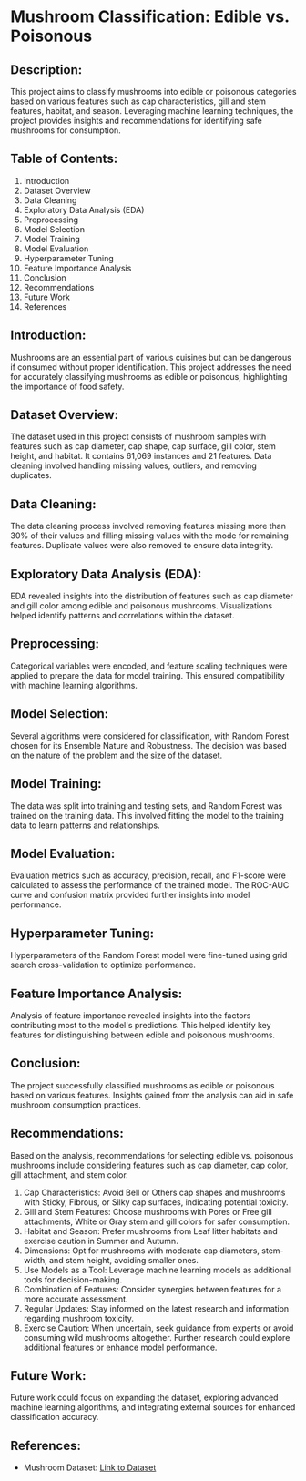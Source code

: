 # Mushroom Classification: Edible vs. Poisonous

## Description:
This project aims to classify mushrooms into edible or poisonous categories based on various features such as cap characteristics, gill and stem features, habitat, and season. Leveraging machine learning techniques, the project provides insights and recommendations for identifying safe mushrooms for consumption.

## Table of Contents:
1. Introduction
2. Dataset Overview
3. Data Cleaning
4. Exploratory Data Analysis (EDA)
5. Preprocessing
6. Model Selection
7. Model Training
8. Model Evaluation
9. Hyperparameter Tuning
10. Feature Importance Analysis
11. Conclusion
12. Recommendations
13. Future Work
14. References

## Introduction:
Mushrooms are an essential part of various cuisines but can be dangerous if consumed without proper identification. This project addresses the need for accurately classifying mushrooms as edible or poisonous, highlighting the importance of food safety.

## Dataset Overview:
The dataset used in this project consists of mushroom samples with features such as cap diameter, cap shape, cap surface, gill color, stem height, and habitat. It contains 61,069 instances and 21 features. Data cleaning involved handling missing values, outliers, and removing duplicates.

## Data Cleaning:
The data cleaning process involved removing features missing more than 30% of their values and filling missing values with the mode for remaining features. Duplicate values were also removed to ensure data integrity.

## Exploratory Data Analysis (EDA):
EDA revealed insights into the distribution of features such as cap diameter and gill color among edible and poisonous mushrooms. Visualizations helped identify patterns and correlations within the dataset.

## Preprocessing:
Categorical variables were encoded, and feature scaling techniques were applied to prepare the data for model training. This ensured compatibility with machine learning algorithms.

## Model Selection:
Several algorithms were considered for classification, with Random Forest chosen for its Ensemble Nature and Robustness. The decision was based on the nature of the problem and the size of the dataset.

## Model Training:
The data was split into training and testing sets, and Random Forest was trained on the training data. This involved fitting the model to the training data to learn patterns and relationships.

## Model Evaluation:
Evaluation metrics such as accuracy, precision, recall, and F1-score were calculated to assess the performance of the trained model. The ROC-AUC curve and confusion matrix provided further insights into model performance.

## Hyperparameter Tuning:
Hyperparameters of the Random Forest model were fine-tuned using grid search cross-validation to optimize performance.

## Feature Importance Analysis:
Analysis of feature importance revealed insights into the factors contributing most to the model's predictions. This helped identify key features for distinguishing between edible and poisonous mushrooms.

## Conclusion:
The project successfully classified mushrooms as edible or poisonous based on various features. Insights gained from the analysis can aid in safe mushroom consumption practices.

## Recommendations:
Based on the analysis, recommendations for selecting edible vs. poisonous mushrooms include considering features such as cap diameter, cap color, gill attachment, and stem color. 
1. Cap Characteristics: Avoid Bell or Others cap shapes and mushrooms with Sticky, Fibrous, or Silky cap surfaces, indicating potential toxicity.
2. Gill and Stem Features: Choose mushrooms with Pores or Free gill attachments, White or Gray stem and gill colors for safer consumption.
3. Habitat and Season: Prefer mushrooms from Leaf litter habitats and exercise caution in Summer and Autumn.
4. Dimensions: Opt for mushrooms with moderate cap diameters, stem-width, and stem height, avoiding smaller ones.
5. Use Models as a Tool: Leverage machine learning models as additional tools for decision-making.
6. Combination of Features: Consider synergies between features for a more accurate assessment.
7. Regular Updates: Stay informed on the latest research and information regarding mushroom toxicity.
8. Exercise Caution: When uncertain, seek guidance from experts or avoid consuming wild mushrooms altogether.
Further research could explore additional features or enhance model performance.

## Future Work:
Future work could focus on expanding the dataset, exploring advanced machine learning algorithms, and integrating external sources for enhanced classification accuracy.

## References:
- Mushroom Dataset: [Link to Dataset]()
